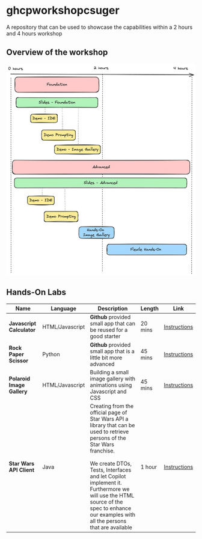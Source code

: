 # ghcpworkshopcsuger

A repository that can be used to showcase the capabilities within a 2 hours and 4 hours workshop

## Overview of the workshop

![](images/Workshop_Overview.png)

## Hands-On Labs


| Name                       | Language        | Description                                                                                                                                                                                                                                                                                                                 | Length  | Link                                                                                                |
| ---------------------------- | ----------------- | ----------------------------------------------------------------------------------------------------------------------------------------------------------------------------------------------------------------------------------------------------------------------------------------------------------------------------- | --------- | ----------------------------------------------------------------------------------------------------- |
| **Javascript Calculator**  | HTML/Javascript | **Github** provided small app that can be reused for a good starter                                                                                                                                                                                                                                                         | 20 mins | [Instructions](https://github.com/ps-copilot-sandbox/javascript-calculator-demo)                    |
| **Rock Paper Scissor**     | Python          | **Github** provided small app that is a little bit more advanced                                                                                                                                                                                                                                                            | 45 mins | [Instructions](https://github.com/copilot-workshops/copilot-rock-paper-scissors?tab=readme-ov-file) |
| **Polaroid Image Gallery** | HTML/Javascript | Building a small image gallery with animations using Javascript and CSS                                                                                                                                                                                                                                                     | 45 mins | [Instructions](hands-on/html/gallery/instructions.md)                                               |
| **Star Wars API Client**   | Java            | Creating from the official page of Star Wars API a library that can be used to retrieve persons of the Star Wars franchise.<br /><br /> We create DTOs, Tests, Interfaces and let Copilot implement it. Furthermore we will use the HTML source of the spec to enhance our examples with all the persons that are available | 1 hour  | [Instructions](hands-on/java/starwarsapi/instructions.md)                                           |
